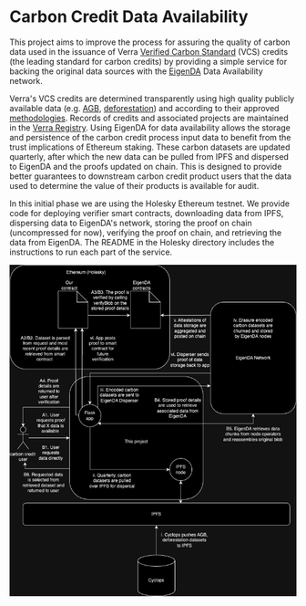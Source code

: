 <!-- # EigenDA Exploration -->
# Carbon Credit Data Availability
This project aims to improve the process for assuring the quality of carbon data used in the issuance of Verra [Verified Carbon Standard](https://verra.org/programs/verified-carbon-standard/) (VCS) credits (the leading standard for carbon credits) by providing a simple service for backing the original data sources with the [EigenDA](https://docs.eigenlayer.xyz/eigenda/overview) Data Availability network. 

Verra's VCS credits are determined transparently using high quality publicly available data (e.g. [AGB](), [deforestation]()) and according to their approved [methodologies](https://verra.org/methodologies-main/#vcs-program-methodologies). Records of credits and associated projects are maintained in the [Verra Registry](https://registry.verra.org/app/search/VCS). Using EigenDA for data availability allows the storage and persistence of the carbon credit process input data to benefit from the trust implications of Ethereum staking. These carbon datasets are updated quarterly, after which the new data can be pulled from IPFS and dispersed to EigenDA and the proofs updated on chain. This is designed to provide better guarantees to downstream carbon credit product users that the data used to determine the value of their products is available for audit.

In this initial phase we are using the Holesky Ethereum testnet. We provide code for deploying verifier smart contracts,
downloading data from IPFS, dispersing data to EigenDA's network, storing the proof on chain (uncompressed for now), verifying the proof on chain, and retrieving the data from EigenDA. The README in the Holesky directory includes the instructions to run each part of the service.

![diagram](holesky/public/eigenda-explore-update.jpg)

